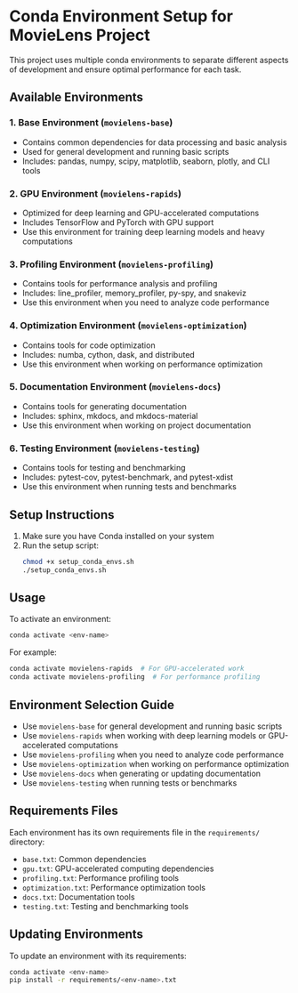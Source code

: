 # Conda Environment Setup for MovieLens Project

This project uses multiple conda environments to separate different aspects of development and ensure optimal performance for each task.

## Available Environments

### 1. Base Environment (`movielens-base`)
- Contains common dependencies for data processing and basic analysis
- Used for general development and running basic scripts
- Includes: pandas, numpy, scipy, matplotlib, seaborn, plotly, and CLI tools

### 2. GPU Environment (`movielens-rapids`)
- Optimized for deep learning and GPU-accelerated computations
- Includes TensorFlow and PyTorch with GPU support
- Use this environment for training deep learning models and heavy computations

### 3. Profiling Environment (`movielens-profiling`)
- Contains tools for performance analysis and profiling
- Includes: line_profiler, memory_profiler, py-spy, and snakeviz
- Use this environment when you need to analyze code performance

### 4. Optimization Environment (`movielens-optimization`)
- Contains tools for code optimization
- Includes: numba, cython, dask, and distributed
- Use this environment when working on performance optimization

### 5. Documentation Environment (`movielens-docs`)
- Contains tools for generating documentation
- Includes: sphinx, mkdocs, and mkdocs-material
- Use this environment when working on project documentation

### 6. Testing Environment (`movielens-testing`)
- Contains tools for testing and benchmarking
- Includes: pytest-cov, pytest-benchmark, and pytest-xdist
- Use this environment when running tests and benchmarks

## Setup Instructions

1. Make sure you have Conda installed on your system
2. Run the setup script:
   ```bash
   chmod +x setup_conda_envs.sh
   ./setup_conda_envs.sh
   ```

## Usage

To activate an environment:
```bash
conda activate <env-name>
```

For example:
```bash
conda activate movielens-rapids  # For GPU-accelerated work
conda activate movielens-profiling  # For performance profiling
```

## Environment Selection Guide

- Use `movielens-base` for general development and running basic scripts
- Use `movielens-rapids` when working with deep learning models or GPU-accelerated computations
- Use `movielens-profiling` when you need to analyze code performance
- Use `movielens-optimization` when working on performance optimization
- Use `movielens-docs` when generating or updating documentation
- Use `movielens-testing` when running tests or benchmarks

## Requirements Files

Each environment has its own requirements file in the `requirements/` directory:
- `base.txt`: Common dependencies
- `gpu.txt`: GPU-accelerated computing dependencies
- `profiling.txt`: Performance profiling tools
- `optimization.txt`: Performance optimization tools
- `docs.txt`: Documentation tools
- `testing.txt`: Testing and benchmarking tools

## Updating Environments

To update an environment with its requirements:
```bash
conda activate <env-name>
pip install -r requirements/<env-name>.txt
``` 